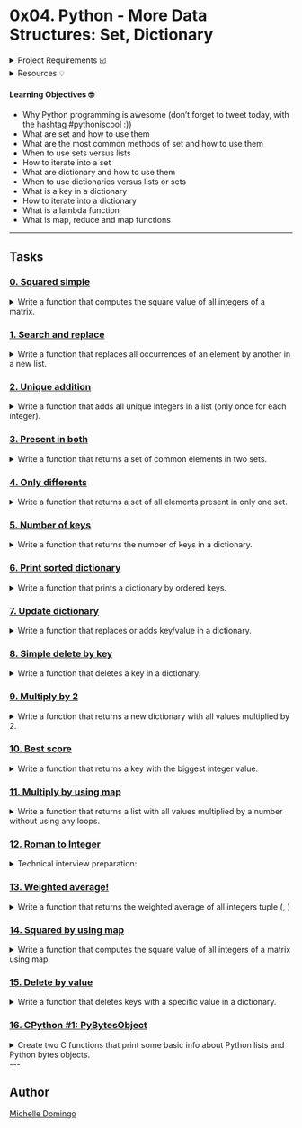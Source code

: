 # 0x04. Python - More Data Structures: Set, Dictionary

<details><summary>Project Requirements ☑️</summary>

- Allowed editors: vi, vim, emacs
- All your files will be executed on Ubuntu 14.04 LTS using MySQL 5.7 (version 5.7.8-rc)
- All your files should end with a new line
- All your SQL queries should have a comment just before (i.e. syntax above)
- All your files should start by a comment describing the task
- All SQL keywords should be in uppercase (SELECT, WHERE…)
- A README.md file, at the root of the folder of the project, is mandatory
- The length of your files will be tested using wc
</details>

<details><summary>Resources 💡</summary>
...
</details>

#### Learning Objectives 🤓

* Why Python programming is awesome (don’t forget to tweet today, with the hashtag #pythoniscool :))
* What are set and how to use them
* What are the most common methods of set and how to use them
* When to use sets versus lists
* How to iterate into a set
* What are dictionary and how to use them
* When to use dictionaries versus lists or sets
* What is a key in a dictionary
* How to iterate into a dictionary
* What is a lambda function
* What is map, reduce and map functions

---
## Tasks

### [0. Squared simple](./0-square_matrix_simple.py)
<details><summary>Write a function that computes the square value of all integers of a matrix.</summary><br>

* 
```

```
</details>

### [1. Search and replace](./1-search_replace.py)
<details><summary>Write a function that replaces all occurrences of an element by another in a new list.</summary><br>

* 
```

```
</details>

### [2. Unique addition](./2-uniq_add.py)
<details><summary>Write a function that adds all unique integers in a list (only once for each integer).</summary><br>

* 
```

```
</details>

### [3. Present in both](./3-common_elements.py)
<details><summary>Write a function that returns a set of common elements in two sets.</summary><br>

* 
```

```
</details>

### [4. Only differents](./4-only_diff_elements.py)
<details><summary>Write a function that returns a set of all elements present in only one set.</summary><br>

* 
```

```
</details>

### [5. Number of keys](./5-number_keys.py)
<details><summary>Write a function that returns the number of keys in a dictionary.</summary><br>

* 
```

```
</details>

### [6. Print sorted dictionary](./6-print_sorted_dictionary.py)
<details><summary>Write a function that prints a dictionary by ordered keys.</summary><br>

* 
```

```
</details>

### [7. Update dictionary](./7-update_dictionary.py)
<details><summary>Write a function that replaces or adds key/value in a dictionary.</summary><br>

* 
```

```
</details>

### [8. Simple delete by key](./8-simple_delete.py)
<details><summary>Write a function that deletes a key in a dictionary.</summary><br>

* 
```

```
</details>

### [9. Multiply by 2](./9-multiply_by_2.py)
<details><summary>Write a function that returns a new dictionary with all values multiplied by 2.</summary><br>

* 
```

```
</details>

### [10. Best score](./10-best_score.py)
<details><summary>Write a function that returns a key with the biggest integer value.</summary><br>

* 
```

```
</details>

### [11. Multiply by using map](./11-mutiply_list_map.py)
<details><summary>Write a function that returns a list with all values multiplied by a number without using any loops.</summary><br>

* 
```

```
</details>

### [12. Roman to Integer](./12-roman_to_int.py)
<details><summary>Technical interview preparation: </summary><br>

* 
```

```
</details>

### [13. Weighted average!](./100-weight_average.py)
<details><summary>Write a function that returns the weighted average of all integers tuple (<score>, <weight>)</summary><br>

* 
```

```
</details>

### [14. Squared by using map](./101-square_matrix_map.py)
<details><summary>Write a function that computes the square value of all integers of a matrix using map.</summary><br>

* 
```

```
</details>

### [15. Delete by value](./102-complex_delete.py)
<details><summary>Write a function that deletes keys with a specific value in a dictionary.</summary><br>

* 
```

```
</details>

### [16. CPython #1: PyBytesObject](./103-python.c)
<details><summary>Create two C functions that print some basic info about Python lists and Python bytes objects.</summary><br>

* 

Python lists:
```

```
</details>
---

## Author
[Michelle Domingo](https://github.com/michedomingo)
